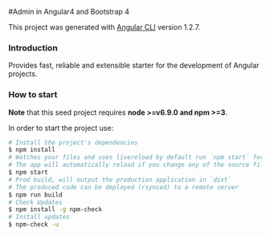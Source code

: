 #Admin in Angular4 and Bootstrap 4

This project was generated with [Angular CLI](https://github.com/angular/angular-cli) version 1.2.7.

### Introduction
Provides fast, reliable and extensible starter for the development of Angular projects.

### How to start
**Note** that this seed project requires  **node >=v6.9.0 and npm >=3**.

In order to start the project use:
```bash
# Install the project's dependencies
$ npm install
# Watches your files and uses livereload by default run `npm start` for a dev server. Navigate to `http://localhost:4200/`.
# The app will automatically reload if you change any of the source files.
$ npm start
# Prod build, will output the production application in `dist`
# The produced code can be deployed (rsynced) to a remote server
$ npm run build
# Check Updates
$ npm install -g npm-check
# Install updates
$ npm-check -u
